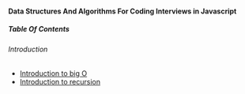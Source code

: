 #### Data Structures And Algorithms For Coding Interviews in Javascript 

##### Table Of Contents 

###### Introduction 

- [Introduction to big O](https://github.com/SuvadeepMukherjee/Data-Structures-And-Algorithms-In-Javascript-For-Coding-Interviews/blob/main/Introduction/Introduction%20to%20big%20O.md)
- [Introduction to recursion](https://github.com/SuvadeepMukherjee/Data-Structures-And-Algorithms-In-Javascript-For-Coding-Interviews/blob/main/Introduction/Introduction%20to%20recursion.md) 
